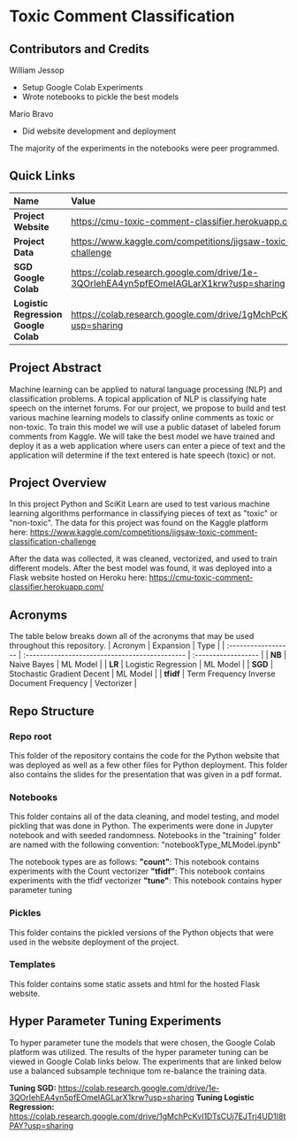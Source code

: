 # Toxic Comment Classification

## Contributors and Credits

William Jessop

- Setup Google Colab Experiments
- Wrote notebooks to pickle the best models

Mario Bravo

- Did website development and deployment

The majority of the experiments in the notebooks were peer programmed.

## Quick Links

| Name                                 | Value                                                                                 |
| :----------------------------------- | :------------------------------------------------------------------------------------ |
| **Project Website**                  | https://cmu-toxic-comment-classifier.herokuapp.com/                                   |
| **Project Data**                     | https://www.kaggle.com/competitions/jigsaw-toxic-comment-classification-challenge     |
| **SGD Google Colab**                 | https://colab.research.google.com/drive/1e-3QOrIehEA4yn5pfEOmeIAGLarX1krw?usp=sharing |
| **Logistic Regression Google Colab** | https://colab.research.google.com/drive/1gMchPcKvI1DTsCUj7EJTrj4UD1I8tPAY?usp=sharing |

## Project Abstract

Machine learning can be applied to natural language processing (NLP) and classification problems. A topical application of NLP is classifying hate speech on the internet forums. For our project, we propose to build and test various machine learning models to classify online comments as toxic or non-toxic. To train this model we will use a public dataset of labeled forum comments from Kaggle. We will take the best model we have trained and deploy it as a web application where users can enter a piece of text and the application will determine if the text entered is hate speech (toxic) or not.

## Project Overview

In this project Python and SciKit Learn are used to test various machine learning algorithms performance in classifying pieces of text as "toxic" or "non-toxic".
The data for this project was found on the Kaggle platform here: https://www.kaggle.com/competitions/jigsaw-toxic-comment-classification-challenge

After the data was collected, it was cleaned, vectorized, and used to train different models. After the best model was found, it was deployed into a Flask website hosted on Heroku here: https://cmu-toxic-comment-classifier.herokuapp.com/

## Acronyms

The table below breaks down all of the acronyms that may be used throughout this repository.
| Acronym | Expansion | Type |
| :------------------ | :--------------------------------------------- | :------------------ |
| **NB** | Naive Bayes | ML Model |
| **LR** | Logistic Regression | ML Model |
| **SGD** | Stochastic Gradient Decent | ML Model |
| **tfidf** | Term Frequency Inverse Document Frequency | Vectorizer |

## Repo Structure

### Repo root
This folder of the repository contains the code for the Python website that was deployed as well as a few other files for Python deployment. This folder also contains the slides for the presentation that was given in a pdf format.
### Notebooks
This folder contains all of the data cleaning, and model testing, and model pickling that was done in Python. The experiments were done in Jupyter notebook and with seeded randomness. Notebooks in the "training" folder are named with the following convention: "notebookType_MLModel.ipynb"

The notebook types are as follows:
**"count"**: This notebook contains experiments with the Count vectorizer
**"tfidf"**: This notebook contains experiments with the tfidf vectorizer
**"tune"**:  This notebook contains hyper parameter tuning

### Pickles
This folder contains the pickled versions of the Python objects that were used in the website deployment of the project.

### Templates
This folder contains some static assets and html for the hosted Flask website.

## Hyper Parameter Tuning Experiments

To hyper parameter tune the models that were chosen, the Google Colab platform was utilized. The results of the hyper parameter tuning can be viewed in Google Colab links below.
The experiments that are linked below use a balanced subsample technique tom re-balance the training data.

**Tuning SGD:** https://colab.research.google.com/drive/1e-3QOrIehEA4yn5pfEOmeIAGLarX1krw?usp=sharing
**Tuning Logistic Regression:** https://colab.research.google.com/drive/1gMchPcKvI1DTsCUj7EJTrj4UD1I8tPAY?usp=sharing
